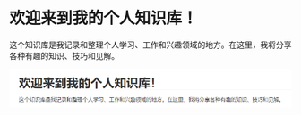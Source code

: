 # 欢迎来到我的个人知识库！

这个知识库是我记录和整理个人学习、工作和兴趣领域的地方。在这里，我将分享各种有趣的知识、技巧和见解。

![image-20230615024955637](./.vuepress/public/image-20230615024955637.png)

